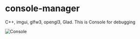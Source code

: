 # console-manager
C++, imgui, glfw3, opengl3, Glad. This is Console for debugging

![Console](https://github.com/user-attachments/assets/f0d0942d-faf5-41b2-8d8d-a86e8cb90105)
